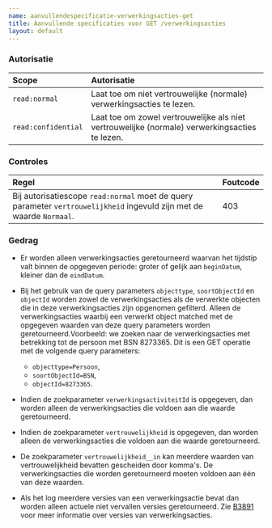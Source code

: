```yaml
---
name: aanvullendespecificatie-verwerkingsacties-get
title: Aanvullende specificaties voor GET /verwerkingsacties
layout: default
---
```


### Autorisatie

| Scope | Autorisatie | 
| :---- | :---- |
| `read:normal` | Laat toe om niet vertrouwelijke (normale) verwerkingsacties te lezen.
| `read:confidential` | Laat toe om zowel vertrouwelijke als niet vertrouwelijke (normale) verwerkingsacties te lezen.     

### Controles

| Regel | Foutcode |
| :---- | :---- |
| Bij autorisatiescope `read:normal` moet de query parameter `vertrouwelijkheid` ingevuld zijn met de waarde `Normaal`. | 403 |


### Gedrag
* Er worden alleen verwerkingsacties geretourneerd waarvan het tijdstip valt binnen de opgegeven periode: groter of gelijk aan `beginDatum`, kleiner dan de `eindDatum`.
* Bij het gebruik van de query parameters `objecttype`, `soortObjectId` en `objectId` worden zowel de verwerkingsacties als de verwerkte objecten die in deze verwerkingsacties zijn opgenomen gefilterd. Alleen de verwerkingsacties  waarbij een verwerkt object matched met de opgegeven waarden van deze query parameters worden geretourneerd.Voorbeeld: we zoeken naar de verwerkingsacties met betrekking tot de persoon met BSN 8273365. Dit is een GET operatie met de volgende query parameters:
  - `objecttype=Persoon`,
  - `soortObjectId=BSN`,
  - `objectId=8273365`. 
 
* Indien de zoekparameter `verwerkingsactiviteitId` is opgegeven, dan worden alleen de verwerkingsacties die voldoen aan die waarde geretourneerd. 
* Indien de zoekparameter `vertrouwelijkheid` is opgegeven, dan worden alleen de verwerkingsacties die voldoen aan die waarde geretourneerd.
* De zoekparameter `vertrouwelijkheid__in` kan meerdere waarden van vertrouwelijkheid bevatten gescheiden door komma's. De verwerkingsacties die worden geretourneerd moeten voldoen aan één van deze waarden.
* Als het log meerdere versies van een verwerkingsactie bevat dan worden alleen actuele niet vervallen versies geretourneerd. Zie [B3891](../achtergronddocumentatie/ontwerp/artefacten/3891.md) voor meer informatie over versies van verwerkingsacties.
